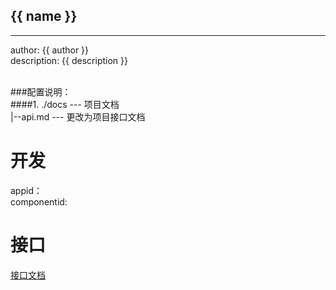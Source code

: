 ## {{ name }}
----------------------------
author: {{ author }} <br>
description: {{ description }}

<br>
###配置说明：
<br>
####1. ./docs --- 项目文档<br>
|--api.md --- 更改为项目接口文档

开发
====
appid：<br>
componentid: <br>

接口
====
[接口文档](./docs/api.md)
